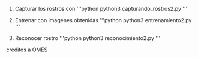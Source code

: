 1. Capturar los rostros con 
'''python
    python3 capturando_rostros2.py
'''

2. Entrenar con imagenes obtenidas
'''python
    python3 entrenamiento2.py
'''

3. Reconocer rostro
'''python
    python3 reconocimiento2.py
'''

creditos a OMES